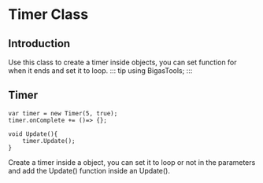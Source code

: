 # Timer Class

## Introduction

Use this class to create a timer inside objects, you can set function for when it ends and set it to loop.
::: tip
using BigasTools;
:::

## Timer <Badge text="finished"/>

``` aspnet
var timer = new Timer(5, true);
timer.onComplete += ()=> {};

void Update(){
    timer.Update();
}
```
Create a timer inside a object, you can set it to loop or not in the parameters and add the Update() function inside an Update().